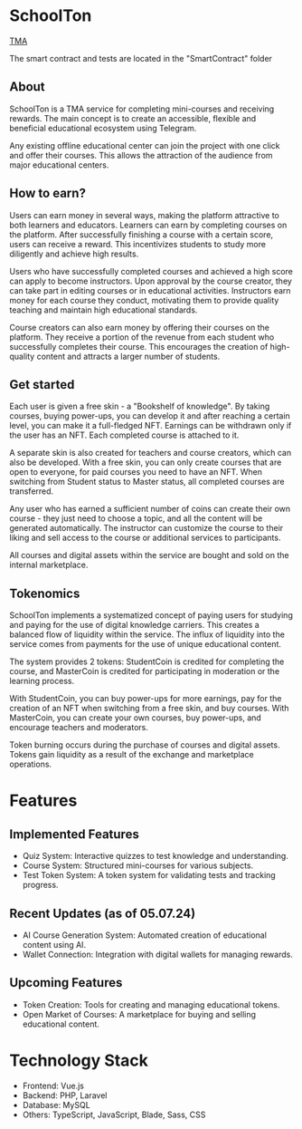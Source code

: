 # SchoolTon

[TMA](http://t.me/schoolton_bot/quizapp)

The smart contract and tests are located in the "SmartContract" folder

## About

SchoolTon is a TMA service for completing mini-courses and receiving rewards. The main concept is to create an accessible, flexible and beneficial educational ecosystem using Telegram.

Any existing offline educational center can join the project with one click and offer their courses. This allows the attraction of the audience from major educational centers.

## How to earn?
Users can earn money in several ways, making the platform attractive to both learners and educators. Learners can earn by completing courses on the platform. After successfully finishing a course with a certain score, users can receive a reward. This incentivizes students to study more diligently and achieve high results.

Users who have successfully completed courses and achieved a high score can apply to become instructors. Upon approval by the course creator, they can take part in editing courses or in educational activities. Instructors earn money for each course they conduct, motivating them to provide quality teaching and maintain high educational standards.

Course creators can also earn money by offering their courses on the platform. They receive a portion of the revenue from each student who successfully completes their course. This encourages the creation of high-quality content and attracts a larger number of students.

## Get started
Each user is given a free skin - a "Bookshelf of knowledge". By taking courses, buying power-ups, you can develop it and after reaching a certain level, you can make it a full-fledged NFT. Earnings can be withdrawn only if the user has an NFT. Each completed course is attached to it.

A separate skin is also created for teachers and course creators, which can also be developed. With a free skin, you can only create courses that are open to everyone, for paid courses you need to have an NFT. When switching from Student status to Master status, all completed courses are transferred.

Any user who has earned a sufficient number of coins can create their own course - they just need to choose a topic, and all the content will be generated automatically. The instructor can customize the course to their liking and sell access to the course or additional services to participants.

All courses and digital assets within the service are bought and sold on the internal marketplace.

## Tokenomics
SchoolTon implements a systematized concept of paying users for studying and paying for the use of digital knowledge carriers. This creates a balanced flow of liquidity within the service. The influx of liquidity into the service comes from payments for the use of unique educational content.

The system provides 2 tokens: StudentCoin is credited for completing the course, and MasterCoin is credited for participating in moderation or the learning process.

With StudentCoin, you can buy power-ups for more earnings, pay for the creation of an NFT when switching from a free skin, and buy courses. With MasterCoin, you can create your own courses, buy power-ups, and encourage teachers and moderators.

Token burning occurs during the purchase of courses and digital assets. Tokens gain liquidity as a result of the exchange and marketplace operations.

# Features

## Implemented Features
- Quiz System: Interactive quizzes to test knowledge and understanding.
- Course System: Structured mini-courses for various subjects.
- Test Token System: A token system for validating tests and tracking progress.
## Recent Updates (as of 05.07.24)
- AI Course Generation System: Automated creation of educational content using AI.
- Wallet Connection: Integration with digital wallets for managing rewards.
## Upcoming Features
- Token Creation: Tools for creating and managing educational tokens.
- Open Market of Courses: A marketplace for buying and selling educational content.

# Technology Stack
- Frontend: Vue.js
- Backend: PHP, Laravel
- Database: MySQL
- Others: TypeScript, JavaScript, Blade, Sass, CSS
